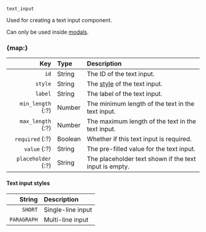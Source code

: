 `text_input`

Used for creating a text input component.

Can only be used inside [modals](/parsables/modal.md).


### {map:}

|                Key | Type    | Description                                            |
|-------------------:|:--------|:-------------------------------------------------------|
|               `id` | String  | The ID of the text input.                              |
|            `style` | String  | The [style](#text-input-styles) of the text input.     |
|            `label` | String  | The label of the text input.                           |
|  `min_length` {:?} | Number  | The minimum length of the text in the text input.      |
|  `max_length` {:?} | Number  | The maximum length of the text in the text input.      |
|    `required` {:?} | Boolean | Whether if this text input is required.                |
|       `value` {:?} | String  | The pre-filled value for the text input.               |
| `placeholder` {:?} | String  | The placeholder text shown if the text input is empty. |

#### Text input styles

|      String | Description       |
|------------:|:------------------|
|     `SHORT` | Single-line input |
| `PARAGRAPH` | Multi-line input  |